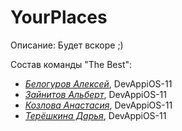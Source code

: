 # YourPlaces
Описание: Будет вскоре ;)

Состав команды "The Best":
* [*Белогуров Алексей*](https://github.com/belogurow), DevAppiOS-11
* [*Зайнитов Альберт*](https://github.com/zaynitov123), DevAppiOS-11
* [*Козлова Анастасия*](https://github.com/Anastasya34), DevAppiOS-11
* [*Терёшкина Дарья*](https://github.com/buDashka), DevAppiOS-11
